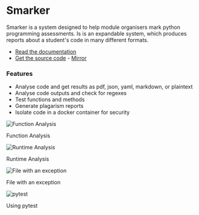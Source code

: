 # Smarker

Smarker is a system designed to help module organisers mark python programming assessments.
Is is an expandable system, which produces reports about a student's code in many different
formats.

- [Read the documentation](http://smarker.eda.gay/)
- [Get the source code](https://github.com/jwansek/Smarker) - [Mirror](https://git.eda.gay/Smarker/files.html)

### Features

- Analyse code and get results as pdf, json, yaml, markdown, or plaintext
- Analyse code outputs and check for regexes
- Test functions and methods
- Generate plagarism reports
- Isolate code in a docker container for security

![Function Analysis](https://smarker.eda.gay/_static/readme_functionanalysis.png)

Function Analysis

![Runtime Analysis](https://smarker.eda.gay/_static/readme_runtimeanalysis.png)

Runtime Analysis

![File with an exception](https://smarker.eda.gay/_static/readme_error.png)

File with an exception

![pytest](https://smarker.eda.gay/_static/readme_pytest.png)

Using pytest
